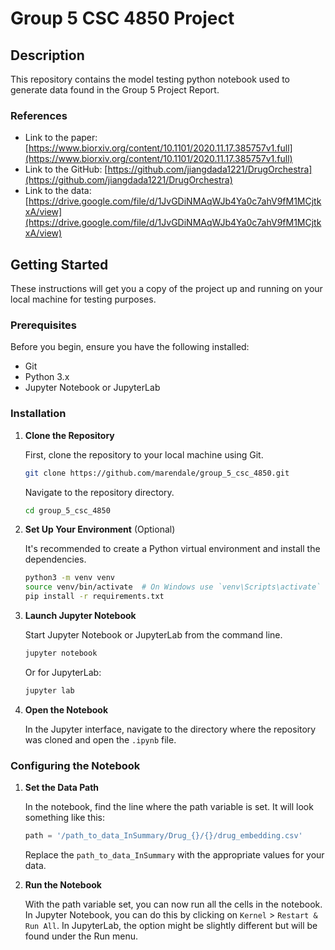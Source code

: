 # Group 5 CSC 4850 Project

## Description

This repository contains the model testing python notebook used to generate data found in the Group 5 Project Report.

### References

- Link to the paper: [https://www.biorxiv.org/content/10.1101/2020.11.17.385757v1.full](https://www.biorxiv.org/content/10.1101/2020.11.17.385757v1.full)
- Link to the GitHub: [https://github.com/jiangdada1221/DrugOrchestra](https://github.com/jiangdada1221/DrugOrchestra)
- Link to the data: [https://drive.google.com/file/d/1JvGDiNMAqWJb4Ya0c7ahV9fM1MCjtkxA/view](https://drive.google.com/file/d/1JvGDiNMAqWJb4Ya0c7ahV9fM1MCjtkxA/view)

## Getting Started

These instructions will get you a copy of the project up and running on your local machine for testing purposes.

### Prerequisites

Before you begin, ensure you have the following installed:
- Git
- Python 3.x
- Jupyter Notebook or JupyterLab

### Installation

1. **Clone the Repository**

   First, clone the repository to your local machine using Git.

   ```bash
   git clone https://github.com/marendale/group_5_csc_4850.git
   ```
   
   Navigate to the repository directory.

   ```bash
   cd group_5_csc_4850
   ```
   
2. **Set Up Your Environment** (Optional)
   
   It's recommended to create a Python virtual environment and install the dependencies.
   
   ```bash
   python3 -m venv venv
   source venv/bin/activate  # On Windows use `venv\Scripts\activate`
   pip install -r requirements.txt
   ```
   
3. **Launch Jupyter Notebook**
   
   Start Jupyter Notebook or JupyterLab from the command line.

   ```bash
   jupyter notebook
   ```

   Or for JupyterLab:

   ```bash
   jupyter lab
   ```

4. **Open the Notebook**
   
   In the Jupyter interface, navigate to the directory where the repository was cloned and open the `.ipynb` file.

### Configuring the Notebook

1. **Set the Data Path**

   In the notebook, find the line where the path variable is set. It will look something like this:

   ```python
   path = '/path_to_data_InSummary/Drug_{}/{}/drug_embedding.csv'
   ```

   Replace the `path_to_data_InSummary` with the appropriate values for your data.

2. **Run the Notebook**

   With the path variable set, you can now run all the cells in the notebook. In Jupyter Notebook, you can do this by clicking on `Kernel` > `Restart & Run All`. In JupyterLab, the option might be slightly different but will be found under the Run menu.
   
   

   

